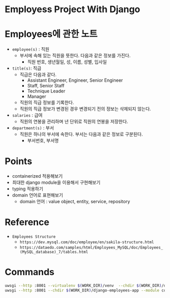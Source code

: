 # Employess Project With Django

# Employees에 관한 노트

- `employee(s)` : 직원
    - 부서에 속해 있는 직원을 뜻한다. 다음과 같은 정보를 가진다.
        - 직원 번호, 생년월일, 성, 이름, 성별, 입사일
- `title(s)`: 직급
    - 직급은 다음과 같다.
       - Assistant Engineer, Engineer, Senior Engineer
       - Staff, Senior Staff
       - Technique Leader
       - Manager
    - 직원의 직급 정보를 기록한다.
    - 직원의 직급 정보가 변경된 경우 변경되기 전의 정보는 삭제되지 않는다. 
- `salaries` : 급여
    - 직원의 연봉을 관리하며 년 단위로 직원의 연봉을 저장한다.
- `department(s)` : 부서
    - 직원은 하나의 부서에 속한다. 부서는 다음과 같은 정보로 구분된다.
        - 부서번호, 부서명

# Points

- containerized 적용해보기
- 최대한 django module을 이용해서 구현해보기
- typing 적용하기
- domain 언어로 표현해보기
    - domain 언어 : value object, entity, service, repository


# Reference

- `Employees Structure`
    - `https://dev.mysql.com/doc/employee/en/sakila-structure.html`
    - `https://dataedo.com/samples/html/Employees_MySQL/doc/Employees_(MySQL_database)_7/tables.html`


# Commands
```bash
uwsgi --http :8001 --virtualenv $(WORK_DIR)/venv  --chdir $(WORK_DIR)/django-employees-app --module config.wsgiuwsgi --http :8001
uwsgi --http :8001 --chdir $(WORK_DIR)/django-employees-app --module config.wsgi
```
